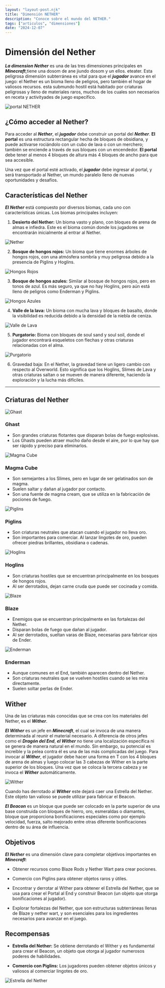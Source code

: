 ```yaml
---
layout: "layout-post.njk"
title: "Dimensión NETHER"
description: "Conoce sobre el mundo del NETHER."
tags: ["articulos", "dimensiones"]
date: "2024-12-07"
---
```


# Dimensión del Nether

***La dimension Nether*** es una de las tres dimensiones principales en ***Minecraft***,tiene una dosom de ane jiundo dosom y un ellos. eteater. Esta peligrosa dimensión subterránea es vital para que el ***jugador*** avance en el juego: el Nether es un bioma lleno de peligros, pero también el hogar de valiosos recursos. esta submundo hostil está habitado por criaturas peligrosas y lleno de materiales raros, muchos de los cuales son necesarios en receta y activityades de juego específico.

<img src="https://media.tenor.com/4xPIbp2WQ_8AAAAj/minecraft-ender-portal.gif" alt="portal NETHER">

## ¿Cómo acceder al Nether?

Para acceder al ***Nether***, el ***jugador*** debe construir un portal del ***Nether***. **El portal** es una estructura rectangular hecha de bloques de obsidiana, y puede activarse rociándolo con un cubo de lava o con un merchero; también se enciende a través de sus bloques con un encendedor. **El portal** debe tener al menos 4 bloques de altura más 4 bloques de ancho para que sea accesible.

Una vez que el portal esté activado, el ***jugador*** debe ingresar al portal, y será transportado al Nether, un mundo paralelo lleno de nuevas oportunidades y desafíos.

## Características del Nether

***El Nether*** está compuesto por diversos biomas, cada uno con características únicas. Los biomas principales incluyen:

1. **Desierto del Nether:** Un bioma vasto y plano, con bloques de arena de almas e infiedra. Este es el bioma común donde los jugadores se encontrarán inicialmente al entrar al Nether.

<img src="https://www.minecraft.net/content/dam/minecraftnet/games/minecraft/screenshots/NETHERNIGHTMARES-lava-carousel.jpg" alt="Nether">

2. **Bosque de hongos rojos:** Un bioma que tiene enormes árboles de hongos rojos, con una atmósfera sombría y muy peligrosa debido a la presencia de Piglins y Hoglins.

<img src="https://blogger.googleusercontent.com/img/b/R29vZ2xl/AVvXsEhvBIErB_X9EqAfc6Oi0byKXf9vDrRPM9aG74QPBDndLwmyRLq37e42oUzyUTh22NU7T1qw-mSvVOSW9WHsOWJ6HOWUczZhyoDMpW6cLB0aaQvMeDOZMboKnK2iocYfeY4OibvmKpHex7c/s1600/2020-02-24_02.26.40.png" alt="Hongos Rojos">

3. **Bosque de hongos azules:** Similar al bosque de hongos rojos, pero en tonos de azul. Es más seguro, ya que no hay Hoglins, pero aún está lleno de peligros como Enderman y Piglins.

<img src="https://www.4netplayers.com/images/blog/nether-tipps-tricks-fortgeschrittene/wirrwald.webp" alt="Hongos Azules">

4. **Valle de la lava:** Un bioma con mucha lava y bloques de basalto, donde la visibilidad es reducida debido a la densidad de la niebla de ceniza.

<img src="https://blogger.googleusercontent.com/img/b/R29vZ2xl/AVvXsEjiCMIhmL2fwUmnI16b2_h-VCR9FP0wtb9Hw_ikeIFsDtLBlMEKOHMdKjwdNupIu6y2A-LgtFVKz2X8VxjALM5LpXMrlXO1CEb0WHzy0J9OcYYtCILum6i8TaRaasgu67VHmhh6PdI3VDk/s1600/2020-02-24_02.23.15.png" alt="Valle de Lava">

5. **Purgatorio:** Bioma con bloques de soul sand y soul soil, donde el jugador encontrará esqueletos con flechas y otras criaturas relacionadas con el alma.

<img src="https://www.4netplayers.com/images/blog/nether-tipps-tricks-fortgeschrittene/basaltdeltas.webp" alt="Purgatorio">

6. Gravedad baja: En el Nether, la gravedad tiene un ligero cambio con respecto al Overworld. Esto significa que los Hoglins, Slimes de Lava y otras criaturas saltan o se mueven de manera diferente, haciendo la exploración y la lucha más difíciles.

<hr>

<h2>Criaturas del Nether</h2>
<div class="creature-section">

  <div class="creature">
    <img src="https://media.tenor.com/uDJ-h4XBETkAAAAi/minecraft-ghast.gif" alt="Ghast" class="creature-img">
    <div class="creature-info">
      <h3>Ghast</h3>
      <ul>
        <li>Son grandes criaturas flotantes que disparan bolas de fuego explosivas.</li>
        <li>Los Ghasts pueden atraer mucho daño desde el aire, por lo que hay que ser rápido y preciso para eliminarlos.</li>
      </ul>
    </div>
  </div>

  <div class="creature">
    <img src="https://media.tenor.com/urNnkmw9OTIAAAAi/magma-cube-minecraft.gif" alt="Magma Cube" class="creature-img">
    <div class="creature-info">
      <h3>Magma Cube</h3>
      <ul>
        <li>Son semejantes a los Slimes, pero en lugar de ser gelatinados son de magma.</li>
        <li>Suelen saltar y dañan al jugador por contacto.</li>
        <li>Son una fuente de magma cream, que se utiliza en la fabricación de pociones de fuego.</li>
      </ul>
    </div>
  </div>

  <div class="creature">
    <img src="https://minecraft.wiki/images/Piglin_being_zombified.gif?7a733&format=original" alt="Piglins" class="creature-img">
    <div class="creature-info">
      <h3>Piglins</h3>
      <ul>
        <li>Son criaturas neutrales que atacan cuando el jugador no lleva oro.</li>
        <li>Son importantes para comerciar. Al lanzar lingotes de oro, pueden ofrecer piedras brillantes, obsidiana o cadenas.</li>
      </ul>
    </div>
  </div>

  <div class="creature">
    <img src="https://media.tenor.com/uf7RfnaiadsAAAAi/minecraft.gif" alt="Hoglins" class="creature-img">
    <div class="creature-info">
      <h3>Hoglins</h3>
      <ul>
        <li>Son criaturas hostiles que se encuentran principalmente en los bosques de hongos rojos.</li>
        <li>Al ser derrotados, dejan carne cruda que puede ser cocinada y comida.</li>
      </ul>
    </div>
  </div>

  <div class="creature">
    <img src="https://media.tenor.com/EUolDajZNHgAAAAi/blaze.gif" alt="Blaze" class="creature-img">
    <div class="creature-info">
      <h3>Blaze</h3>
      <ul>
        <li>Enemigos que se encuentran principalmente en las fortalezas del Nether.</li>
        <li>Disparan bolas de fuego que dañan al jugador.</li>
        <li>Al ser derrotados, sueltan varas de Blaze, necesarias para fabricar ojos de Ender.</li>
      </ul>
    </div>
  </div>

  <div class="creature">
    <img src="https://media.tenor.com/1TaM3gbKCHgAAAAi/ender.gif" alt="Enderman" class="creature-img">
    <div class="creature-info">
      <h3>Enderman</h3>
      <ul>
        <li>Aunque comunes en el End, también aparecen dentro del Nether.</li>
        <li>Son criaturas neutrales que se vuelven hostiles cuando se les mira directamente.</li>
        <li>Suelen soltar perlas de Ender.</li>
      </ul>
    </div>
  </div>
</div>

## Wither

Una de las criaturas más conocidas que se crea con los materiales del Nether, es el ***Wither***.

***El Wither*** es un jefe en ***Minecraft***, el cual se invoca de una manera determinada al reunir el material necesario. A diferencia de otros jefes como el ***Dragón del End***, ***el Wither*** no tiene una localización específica ni se genera de manera natural en el mundo. Sin embargo, su potencial es increíble y la pelea contra él es una de las más complicadas del juego.
Para invocar al ***Wither***, el jugador debe hacer una forma en T con los 4 bloques de arena de almas y luego colocar las 3 cabezas de Wither en la parte superior de los bloques. Una vez que se coloca la tercera cabeza y se invoca el ***Wither*** automáticamente. 

<img src="https://www.minecraft.net/content/dam/minecraftnet/archive/698f9f32d90d3c83f6602ea9d993bc2a-crafting_wither.png" alt="Wither">

Cuando has derrotado al ***Wither*** este dejará caer una Estrella del Nether. Este objeto tan valioso se puede utilizar para fabricar el Beacon.

***El Beacon*** es un bloque que puede ser colocado en la parte superior de una base construida con bloques de hierro, oro, esmeraldas o diamantes, bloque que proporciona bonificaciones especiales como por ejemplo velocidad, fuerza, salto mejorado entre otras diferente bonificaciones dentro de su área de influencia. 

## Objetivos

***El Nether*** es una dimensión clave para completar objetivos importantes en ***Minecraft***:

- Obtener recursos como Blaze Rods y Nether Wart para crear pociones.

- Comercio con Piglins para obtener objetos raros y útiles.

- Encontrar y derrotar al Wither para obtener el Estrella del Nether, que se usa para crear el Portal al End y construir Beacon (un objeto que otorga bonificaciones al jugador).

- Explorar fortalezas del Nether, que son estructuras subterráneas llenas de Blaze y nether wart, y son esenciales para los ingredientes necesarios para avanzar en el juego.

## Recompensas

- **Estrella del Nether:** Se obtiene derrotando el Wither y es fundamental para crear el Beacon, un objeto que otorga al jugador numerosos poderes de habilidades.

- **Comercio con Piglins:** Los jugadores pueden obtener objetos únicos y valiosos al comerciar lingotes de oro. 

<img src="https://static.wikia.nocookie.net/minecraft_gamepedia/images/b/b3/Nether_Star.gif" alt="Estrella del Nether">